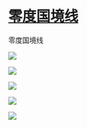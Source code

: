 # [零度国境线](https://github.com/jaaleng/jaaleng.github.io/issues/35)

零度国境线

![](https://pic.imgdb.cn/item/66ba1b85d9c307b7e9589407.jpg)

![](https://pic.imgdb.cn/item/66ba1b85d9c307b7e9589419.jpg)

![](https://pic.imgdb.cn/item/66ba1b85d9c307b7e9589446.jpg)

![](https://pic.imgdb.cn/item/66ba1b85d9c307b7e9589461.jpg)

![](https://pic.imgdb.cn/item/66ba1b85d9c307b7e9589499.jpg)